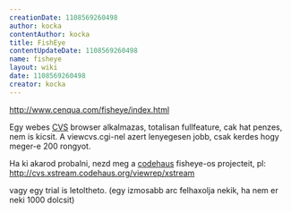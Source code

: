 ```yaml
---
creationDate: 1108569260498 
author: kocka 
contentAuthor: kocka 
title: FishEye 
contentUpdateDate: 1108569260498 
name: fisheye 
layout: wiki 
date: 1108569260498 
creator: kocka 
---
```

http://www.cenqua.com/fisheye/index.html

Egy webes [CVS](CVS.html) browser alkalmazas, totalisan fullfeature, cak hat penzes, nem is kicsit. A viewcvs.cgi-nel azert lenyegesen jobb, csak kerdes hogy meger-e 200 rongyot.

Ha ki akarod probalni, nezd meg a [codehaus](codehaus.html) fisheye-os projecteit, pl: http://cvs.xstream.codehaus.org/viewrep/xstream

vagy egy trial is letoltheto. (egy izmosabb arc felhaxolja nekik, ha nem er neki 1000 dolcsit)
